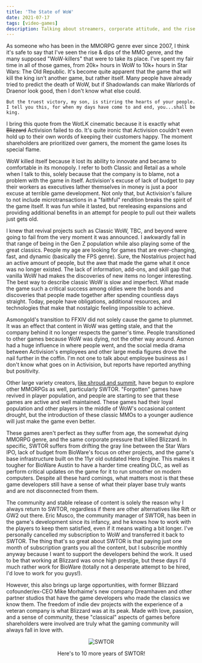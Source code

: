 ```yaml
---
title: 'The State of WoW'
date: 2021-07-17
tags: [video-games]
description: Talking about streamers, corporate attitude, and the rise of other competitors.
---
```

As someone who has been in the MMORPG genre ever since 2007, I think it's safe to say that I've seen the rise & dips of the MMO genre, and the many supposed "WoW-killers" that were to take its place. I've spent my fair time in all of those games, from 20k+ hours in WoW to 10k+ hours in Star Wars: The Old Republic. It's become quite apparent that the game that will kill the king isn't another game, but rather itself. Many people have already tried to predict the death of WoW, but if Shadowlands can make Warlords of Draenor look good, then I don't know what else could. 

`But the truest victory, my son, is stirring the hearts of your people. I tell you this, for when my days have come to and end, you...shall be king.`

I bring this quote from the WotLK cinematic because it is exactly what ~~Blizzard~~ Activision failed to do. It's quite ironic that Activision couldn't even hold up to their own words of keeping their customers happy. The moment shareholders are prioritized over gamers, the moment the game loses its special flame.

WoW killed itself because it lost its ability to innovate and became to comfortable in its monopoly. I refer to both Classic and Retail as a whole when I talk to this, solely because that the company is to blame, not a problem with the game in itself. Activision's excuse of lack of budget to pay their workers as executives lather themselves in money is just a poor excuse at terrible game development. Not only that, but Activision's failure to not include microtransactions in a "faithful" rendition breaks the spirit of the game itself. It was fun while it lasted, but rereleasing expansions and providing additional benefits in an attempt for people to pull out their wallets just gets old.

I knew that revival projects such as Classic WoW, TBC, and beyond were going to fail from the very moment it was announced. I awkwardly fall in that range of being in the Gen Z population while also playing some of the great classics. People my age are looking for games that are ever-changing, fast, and dynamic (basically the FPS genre). Sure, the Nostalrius project had an active amount of people, but the awe that made the game what it once was no longer existed. The lack of information, add-ons, and skill gap that vanilla WoW had makes the discoveries of new items no longer interesting. The best way to describe classic WoW is slow and imperfect. What made the game such a critical success among oldies were the bonds and discoveries that people made together after spending countless days straight. Today, people have obligations, additional resources, and technologies that make that nostalgic feeling impossible to achieve.

Asmongold's transition to FFXIV did not solely cause the game to plummet. It was an effect that content in WoW was getting stale, and that the company behind it no longer respects the gamer's time. People transitioned to other games because WoW was dying, not the other way around. Asmon had a huge influence in where people went, and the social media drama between Activision's employees and other large media figures drove the nail further in the coffin. I'm not one to talk about employee business as I don't know what goes on in Activision, but reports have reported anything but positivity.

Other large variety creators, [like shroud and summit](https://twitter.com/mapoztate/status/1416172730429308930), have begun to explore other MMORPGs as well, particularly SWTOR. "Forgotten" games have revived in player population, and people are starting to see that these games are active and well maintained. These games had their loyal population and other players in the middle of WoW's occasional content drought, but the introduction of these classic MMOs to a younger audience will just make the game even better. 

These games aren't perfect as they suffer from age, the somewhat dying MMORPG genre, and the same corporate pressure that killed Blizzard. In specific, SWTOR suffers from drifting the gray line between the Star Wars IPO, lack of budget from BioWare's focus on other projects, and the game's base infrastructure built on the 11yr old outdated Hero Engine. This makes it tougher for BioWare Austin to have a harder time creating DLC, as well as perform critical updates on the game for it to run smoother on modern computers. Despite all these hard comings, what matters most is that these game developers still have a sense of what their player base truly wants and are not disconnected from them. 

The community and stable release of content is solely the reason why I always return to SWTOR, regardless if there are other alternatives like Rift or GW2 out there. Eric Musco, the community manager of SWTOR, has been in the game's development since its infancy, and he knows how to work with the players to keep them satisfied, even if it means waiting a bit longer. I've personally cancelled my subscription to WoW and transferred it back to SWTOR. The thing that's so great about SWTOR is that paying just one month of subscription grants you all the content, but I subscribe monthly anyway because I want to support the developers behind the work. It used to be that working at Blizzard was once high prestige, but these days I'd much rather work for BioWare (totally not a desperate attempt to be hired, I'd love to work for you guys!).

However, this also brings up large opportunities, with former Blizzard cofounder/ex-CEO Mike Morhaime's new company Dreamhaven and other partner studios that have the game developers who made the classics we know them. The freedom of indie dev projects with the experience of a veteran company is what Blizzard was at its peak. Made with love, passion, and a sense of community, these "classical" aspects of games before shareholders were involved are truly what the gaming community will always fall in love with.

<p align="center">
  <img src="/media/blogimg/126051811-437aeb20-4d59-4907-a01e-eb309c585924.jpg" alt="SWTOR"/>
</p>

<p align="center">Here's to 10 more years of SWTOR!</p>